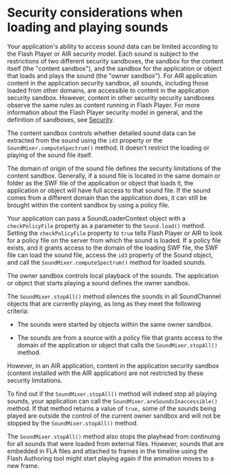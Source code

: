 # Security considerations when loading and playing sounds

<div>

Your application's ability to access sound data can be limited according to the
Flash Player or AIR security model. Each sound is subject to the restrictions of
two different security sandboxes, the sandbox for the content itself (the
"content sandbox"), and the sandbox for the application or object that loads and
plays the sound (the "owner sandbox"). For AIR application content in the
application security sandbox, all sounds, including those loaded from other
domains, are accessible to content in the application security sandbox. However,
content in other security security sandboxes observe the same rules as content
running in Flash Player. For more information about the Flash Player security
model in general, and the definition of sandboxes, see
[Security](WS5b3ccc516d4fbf351e63e3d118a9b90204-7d23.html).

The content sandbox controls whether detailed sound data can be extracted from
the sound using the `id3` property or the `SoundMixer.computeSpectrum()` method.
It doesn't restrict the loading or playing of the sound file itself.

The domain of origin of the sound file defines the security limitations of the
content sandbox. Generally, if a sound file is located in the same domain or
folder as the SWF file of the application or object that loads it, the
application or object will have full access to that sound file. If the sound
comes from a different domain than the application does, it can still be brought
within the content sandbox by using a policy file.

Your application can pass a SoundLoaderContext object with a `checkPolicyFile`
property as a parameter to the `Sound.load()` method. Setting the
`checkPolicyFile` property to `true` tells Flash Player or AIR to look for a
policy file on the server from which the sound is loaded. If a policy file
exists, and it grants access to the domain of the loading SWF file, the SWF file
can load the sound file, access the `id3` property of the Sound object, and call
the `SoundMixer.computeSpectrum()` method for loaded sounds.

The owner sandbox controls local playback of the sounds. The application or
object that starts playing a sound defines the owner sandbox.

The `SoundMixer.stopAll()` method silences the sounds in all SoundChannel
objects that are currently playing, as long as they meet the following criteria:

- The sounds were started by objects within the same owner sandbox.

- The sounds are from a source with a policy file that grants access to the
  domain of the application or object that calls the `SoundMixer.stopAll()`
  method.

However, in an AIR application, content in the application security sandbox
(content installed with the AIR application) are not restricted by these
security limitations.

To find out if the `SoundMixer.stopAll()` method will indeed stop all playing
sounds, your application can call the `SoundMixer.areSoundsInaccessible()`
method. If that method returns a value of `true,` some of the sounds being
played are outside the control of the current owner sandbox and will not be
stopped by the `SoundMixer.stopAll()` method.

The `SoundMixer.stopAll()` method also stops the playhead from continuing for
all sounds that were loaded from external files. However, sounds that are
embedded in FLA files and attached to frames in the timeline using the Flash
Authoring tool might start playing again if the animation moves to a new frame.

</div>

<div>

<div>

</div>

</div>
